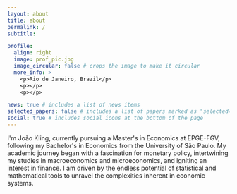 ```yaml
---
layout: about
title: about
permalink: /
subtitle: 

profile:
  align: right
  image: prof_pic.jpg
  image_circular: false # crops the image to make it circular
  more_info: >
    <p>Rio de Janeiro, Brazil</p>
    <p></p>
    <p></p>

news: true # includes a list of news items
selected_papers: false # includes a list of papers marked as "selected={true}"
social: true # includes social icons at the bottom of the page
---
```


I'm João Kling, currently pursuing a Master's in Economics at EPGE-FGV, following my Bachelor's in Economics from the University of São Paulo. My academic journey began with a fascination for monetary policy, intertwining my studies in macroeconomics and microeconomics, and igniting an interest in finance. I am driven by the endless potential of statistical and mathematical tools to unravel the complexities inherent in economic systems.


